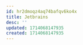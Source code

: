 ```yaml
---
id: hr2dmoqz4aq74bafqv6ko4x
title: Jetbrains
desc: ''
updated: 1714068147935
created: 1714068147935
---
```

